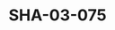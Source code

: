 ---
pid: SHA-03-075
title: SHA-03-075
language: ar
collection: شرحبيل احمد
original_label: 
rights: شرحبيل احمد
location_of_original: شرحبيل احمد
photographer_or_studio: 
scanned_from: photograph 10.1 by 15
_date: 2000s
location: الخرطوم
description: شرحبيل احمد بالجيتار
additional_notes: 
permission_display: 'yes'
on_server: 'no'
on_website: 'no'
permalink: /archive/ar/sha-03-075.html
layout: photo-page
---